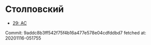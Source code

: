 # Столповский
- [29: AC](29.md)

Commit: 9addc8b3ff542f75f4b16a477e578e04cdfddbd7
 fetched at: 20201116-051755

